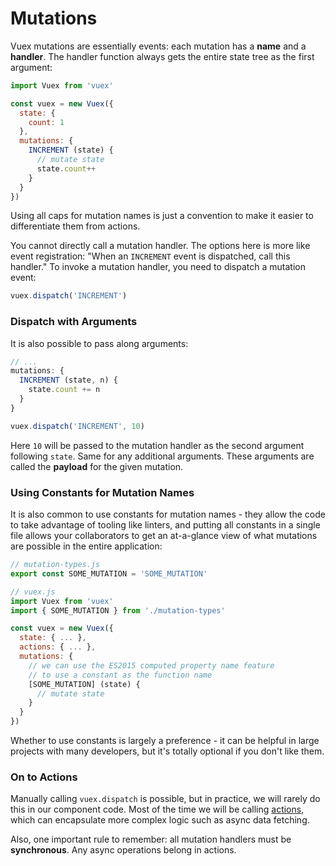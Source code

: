 # Mutations

Vuex mutations are essentially events: each mutation has a **name** and a **handler**. The handler function always gets the entire state tree as the first argument:

``` js
import Vuex from 'vuex'

const vuex = new Vuex({
  state: {
    count: 1
  },
  mutations: {
    INCREMENT (state) {
      // mutate state
      state.count++
    }
  }
})
```

Using all caps for mutation names is just a convention to make it easier to differentiate them from actions.

You cannot directly call a mutation handler. The options here is more like event registration: "When an `INCREMENT` event is dispatched, call this handler." To invoke a mutation handler, you need to dispatch a mutation event:

``` js
vuex.dispatch('INCREMENT')
```

### Dispatch with Arguments

It is also possible to pass along arguments:

``` js
// ...
mutations: {
  INCREMENT (state, n) {
    state.count += n
  }
}
```
``` js
vuex.dispatch('INCREMENT', 10)
```

Here `10` will be passed to the mutation handler as the second argument following `state`. Same for any additional arguments. These arguments are called the **payload** for the given mutation.

### Using Constants for Mutation Names

It is also common to use constants for mutation names - they allow the code to take advantage of tooling like linters, and putting all constants in a single file allows your collaborators to get an at-a-glance view of what mutations are possible in the entire application:

``` js
// mutation-types.js
export const SOME_MUTATION = 'SOME_MUTATION'
```

``` js
// vuex.js
import Vuex from 'vuex'
import { SOME_MUTATION } from './mutation-types'

const vuex = new Vuex({
  state: { ... },
  actions: { ... },
  mutations: {
    // we can use the ES2015 computed property name feature
    // to use a constant as the function name
    [SOME_MUTATION] (state) {
      // mutate state
    }
  }
})
```

Whether to use constants is largely a preference - it can be helpful in large projects with many developers, but it's totally optional if you don't like them.

### On to Actions

Manually calling `vuex.dispatch` is possible, but in practice, we will rarely do this in our component code. Most of the time we will be calling [actions](actions.md), which can encapsulate more complex logic such as async data fetching.

Also, one important rule to remember: all mutation handlers must be **synchronous**. Any async operations belong in actions.
